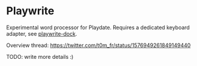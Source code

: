 # Playwrite

Experimental word processor for Playdate. Requires a dedicated keyboard adapter, see [playwrite-dock](https://www.github.com/t0mg/playwrite-dock).

Overview thread: https://twitter.com/t0m_fr/status/1576949261849149440

TODO: write more details :)
